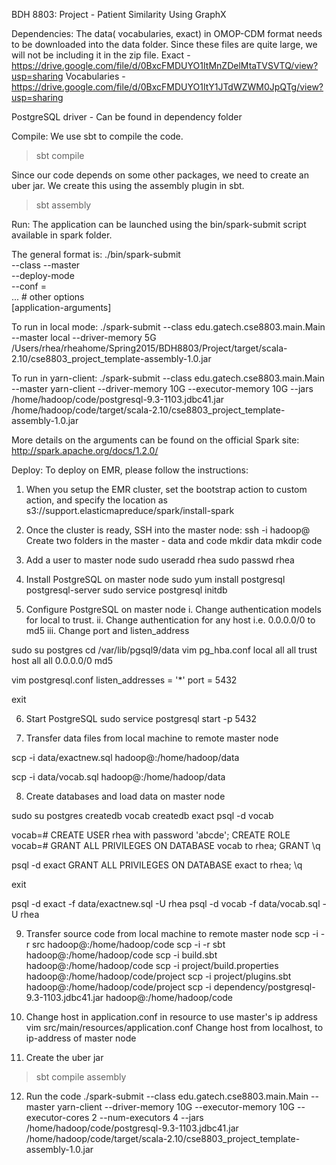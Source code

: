 BDH 8803: Project - Patient Similarity Using GraphX

Dependencies: 
The data( vocabularies, exact) in OMOP-CDM format needs to be downloaded into the data folder. 
Since these files are quite large, we will not be including it in the zip file.
Exact - https://drive.google.com/file/d/0BxcFMDUYO1ItMnZDelMtaTVSVTQ/view?usp=sharing
Vocabularies  - https://drive.google.com/file/d/0BxcFMDUYO1ItY1JTdWZWM0JpQTg/view?usp=sharing

PostgreSQL driver - Can be found in dependency folder

Compile: 
We use sbt to compile the code. 

> sbt compile 

Since our code depends on some other packages, we need to create an uber jar. We create this using the assembly plugin in sbt.

> sbt assembly

Run: 
The application can be launched using the bin/spark-submit script available in spark folder.

The general format is:
./bin/spark-submit \
  --class <main-class>
  --master <master-url> \
  --deploy-mode <deploy-mode> \
  --conf <key>=<value> \
  ... # other options
  <application-jar> \
  [application-arguments]

To run in local mode:
./spark-submit --class edu.gatech.cse8803.main.Main --master local --driver-memory 5G  /Users/rhea/rheahome/Spring2015/BDH8803/Project/target/scala-2.10/cse8803_project_template-assembly-1.0.jar

To run in yarn-client:
./spark-submit --class edu.gatech.cse8803.main.Main --master yarn-client --driver-memory 10G --executor-memory 10G --jars /home/hadoop/code/postgresql-9.3-1103.jdbc41.jar /home/hadoop/code/target/scala-2.10/cse8803_project_template-assembly-1.0.jar

More details on the arguments can be found on the official Spark site: http://spark.apache.org/docs/1.2.0/

Deploy:
To deploy on EMR, please follow the instructions:
1. When you setup the EMR cluster, set the bootstrap action to custom action,
and specify the location as
s3://support.elasticmapreduce/spark/install-spark

2. Once the cluster is ready, SSH into the master node:
ssh -i <keypair location> hadoop@<master-dns-address>
Create two folders in the master  - data and code 
mkdir data
mkdir code

3. Add a user to master node
sudo useradd rhea
sudo passwd rhea

4. Install PostgreSQL on master node
sudo yum install postgresql postgresql-server
sudo service postgresql initdb

5. Configure PostgreSQL on master node
i. Change authentication models for local to trust.
ii. Change authentication for any host i.e. 0.0.0.0/0 to md5
iii. Change port and listen_address

sudo su postgres 
cd /var/lib/pgsql9/data
vim pg_hba.conf 
local   all         all                                  trust
host    all         all         0.0.0.0/0          md5

vim postgresql.conf
listen_addresses = '*' 
port = 5432

exit

6. Start PostgreSQL
sudo service postgresql start -p 5432

7. Transfer data files from local machine to remote master node

scp -i <keypair> data/exactnew.sql hadoop@<master-dns-address>:/home/hadoop/data

scp -i <keypair> data/vocab.sql hadoop@<master-dns-address>:/home/hadoop/data

8. Create databases and load data on master node

sudo su postgres
createdb vocab
createdb exact
psql -d vocab

vocab=# CREATE USER rhea with password 'abcde';
CREATE ROLE
vocab=# GRANT ALL PRIVILEGES ON DATABASE vocab to rhea;
GRANT
\q

psql -d exact
GRANT ALL PRIVILEGES ON DATABASE exact to rhea;
\q

exit

psql -d exact -f data/exactnew.sql -U rhea
psql -d vocab -f data/vocab.sql -U rhea


9. Transfer source code from local machine to remote master node
scp -i <keypair> -r src hadoop@<master-dns-address>:/home/hadoop/code
scp -i <keypair> -r sbt hadoop@<master-dns-address>:/home/hadoop/code
scp -i <keypair> build.sbt hadoop@<master-dns-address>:/home/hadoop/code
scp -i <keypair> project/build.properties hadoop@<master-dns-address>:/home/hadoop/code/project
scp -i <keypair> project/plugins.sbt hadoop@<master-dns-address>:/home/hadoop/code/project
scp -i <keypair> dependency/postgresql-9.3-1103.jdbc41.jar hadoop@<master-dns-address>:/home/hadoop/code

10. Change host in application.conf in resource to use master's ip address
vim src/main/resources/application.conf
Change host from localhost, to ip-address of master node 

11. Create the uber jar
> sbt compile assembly

12. Run the code
./spark-submit --class edu.gatech.cse8803.main.Main --master yarn-client --driver-memory 10G --executor-memory 10G --executor-cores 2 --num-executors 4 --jars /home/hadoop/code/postgresql-9.3-1103.jdbc41.jar /home/hadoop/code/target/scala-2.10/cse8803_project_template-assembly-1.0.jar

